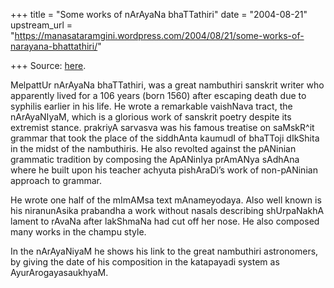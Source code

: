 +++
title = "Some works of nArAyaNa bhaTTathiri"
date = "2004-08-21"
upstream_url = "https://manasataramgini.wordpress.com/2004/08/21/some-works-of-narayana-bhattathiri/"

+++
Source: [here](https://manasataramgini.wordpress.com/2004/08/21/some-works-of-narayana-bhattathiri/).

MelpattUr nArAyaNa bhaTTathiri, was a great nambuthiri sanskrit writer
who apparently lived for a 106 years (born 1560) after escaping death
due to syphilis earlier in his life. He wrote a remarkable vaishNava
tract, the nArAyaNIyaM, which is a glorious work of sanskrit poetry
despite its extremist stance. prakriyA sarvasva was his famous treatise
on saMskR^it grammar that took the place of the siddhAnta kaumudI of
bhaTToji dIkShita in the midst of the nambuthiris. He also revolted
against the pANinian grammatic tradition by composing the ApANinIya
prAmANya sAdhAna where he built upon his teacher achyuta pishAraDi’s
work of non-pANinian approach to grammar.

He wrote one half of the mImAMsa text mAnameyodaya. Also well known is
his niranunAsika prabandha a work without nasals describing shUrpaNakhA
lament to rAvaNa after lakShmaNa had cut off her nose. He also composed
many works in the champu style.

In the nArAyaNiyaM he shows his link to the great nambuthiri
astronomers, by giving the date of his composition in the katapayadi
system as AyurArogayasaukhyaM.  

